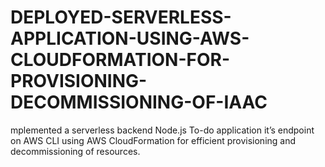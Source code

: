 # DEPLOYED-SERVERLESS-APPLICATION-USING-AWS-CLOUDFORMATION-FOR-PROVISIONING-DECOMMISSIONING-OF-IAAC
mplemented a serverless backend Node.js To-do application it’s endpoint on AWS CLI using AWS CloudFormation for efficient provisioning and decommissioning of resources.
